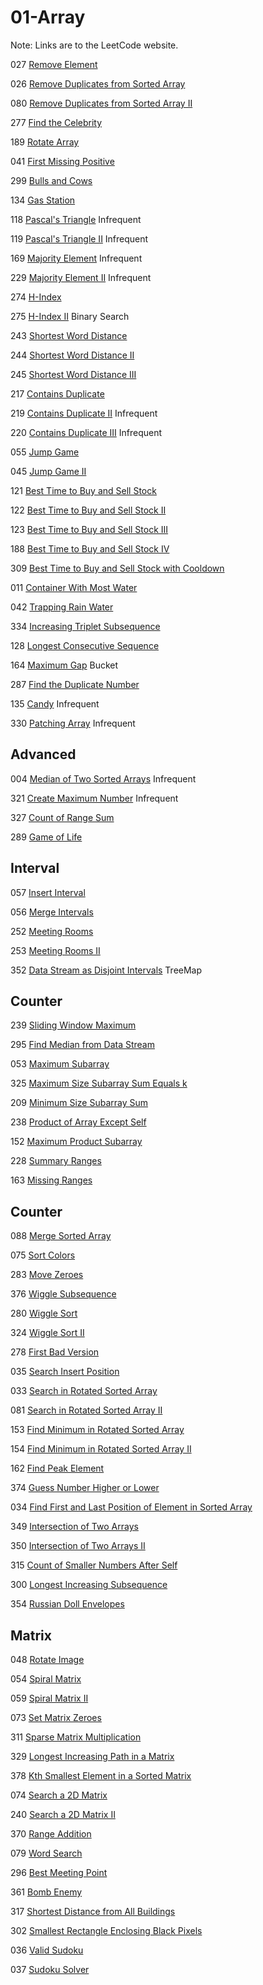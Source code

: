 # 01-Array
Note: Links are to the LeetCode website.

027 [Remove Element](https://leetcode.com/problems/remove-element/)

026 [Remove Duplicates from Sorted Array](https://leetcode.com/problems/remove-duplicates-from-sorted-array/description/)

080 [Remove Duplicates from Sorted Array II](https://leetcode.com/problems/remove-duplicates-from-sorted-array-ii/description/)

277 [Find the Celebrity](https://leetcode.com/problems/find-the-celebrity/description/)

189 [Rotate Array](https://leetcode.com/problems/rotate-array/description/)

041 [First Missing Positive](https://leetcode.com/problems/first-missing-positive/description/)

299 [Bulls and Cows](https://leetcode.com/problems/bulls-and-cows/)

134 [Gas Station](https://leetcode.com/problems/gas-station/description/)

118 [Pascal's Triangle](https://leetcode.com/problems/pascals-triangle/description/) Infrequent

119 [Pascal's Triangle II](https://leetcode.com/problems/pascals-triangle-ii/description/) Infrequent

169 [Majority Element](https://leetcode.com/problems/majority-element/description/) Infrequent

229 [Majority Element II](https://leetcode.com/problems/majority-element-ii/description/) Infrequent

274 [H-Index](https://leetcode.com/problems/h-index/description/)

275 [H-Index II](https://leetcode.com/problems/h-index-ii/description/) Binary Search

243 [Shortest Word Distance](https://leetcode.com/problems/shortest-word-distance/description/)

244 [Shortest Word Distance II](https://leetcode.com/problems/shortest-word-distance-ii/description/)

245 [Shortest Word Distance III](https://leetcode.com/problems/shortest-word-distance-iii/description/)

217 [Contains Duplicate](https://leetcode.com/problems/contains-duplicate/description/)

219 [Contains Duplicate II](https://leetcode.com/problems/contains-duplicate-ii/description/) Infrequent

220 [Contains Duplicate III](https://leetcode.com/problems/contains-duplicate-iii/description/) Infrequent

055 [Jump Game](https://leetcode.com/problems/jump-game/description/)

045 [Jump Game II](https://leetcode.com/problems/jump-game-ii/description/)

121 [Best Time to Buy and Sell Stock](https://leetcode.com/problems/best-time-to-buy-and-sell-stock/description/)

122 [Best Time to Buy and Sell Stock II](https://leetcode.com/problems/best-time-to-buy-and-sell-stock-ii/description/)

123 [Best Time to Buy and Sell Stock III](https://leetcode.com/problems/best-time-to-buy-and-sell-stock-iii/description/)

188 [Best Time to Buy and Sell Stock IV](https://leetcode.com/problems/best-time-to-buy-and-sell-stock-iv/description/)

309 [Best Time to Buy and Sell Stock with Cooldown](https://leetcode.com/problems/best-time-to-buy-and-sell-stock-with-cooldown/description/)

011 [Container With Most Water](https://leetcode.com/problems/container-with-most-water/description/)

042 [Trapping Rain Water](https://leetcode.com/problems/trapping-rain-water/description/)

334 [Increasing Triplet Subsequence](https://leetcode.com/problems/increasing-triplet-subsequence/description/)

128 [Longest Consecutive Sequence](https://leetcode.com/problems/longest-consecutive-sequence/description/)

164 [Maximum Gap](https://leetcode.com/problems/maximum-gap/description/) Bucket

287 [Find the Duplicate Number](https://leetcode.com/problems/find-the-duplicate-number/description/)

135 [Candy](https://leetcode.com/problems/candy/description/) Infrequent

330 [Patching Array](https://leetcode.com/problems/patching-array/description/) Infrequent

## Advanced

004 [Median of Two Sorted Arrays](https://leetcode.com/problems/median-of-two-sorted-arrays/description/) Infrequent

321 [Create Maximum Number](https://leetcode.com/problems/create-maximum-number/description/) Infrequent

327 [Count of Range Sum](https://leetcode.com/problems/count-of-range-sum/description/)

289 [Game of Life](https://leetcode.com/problems/game-of-life/description/)

## Interval

057 [Insert Interval](https://leetcode.com/problems/insert-interval/description/)

056 [Merge Intervals](https://leetcode.com/problems/merge-intervals/description/)

252 [Meeting Rooms](https://leetcode.com/problems/meeting-rooms/description/)

253 [Meeting Rooms II](https://leetcode.com/problems/meeting-rooms-ii/description/)

352 [Data Stream as Disjoint Intervals](https://leetcode.com/problems/data-stream-as-disjoint-intervals/description/) TreeMap

## Counter

239 [Sliding Window Maximum](https://leetcode.com/problems/sliding-window-maximum/description/)

295 [Find Median from Data Stream](https://leetcode.com/problems/find-median-from-data-stream/description/)

053 [Maximum Subarray](https://leetcode.com/problems/maximum-subarray/description/)

325 [Maximum Size Subarray Sum Equals k](https://leetcode.com/problems/maximum-size-subarray-sum-equals-k/)

209 [Minimum Size Subarray Sum](https://leetcode.com/problems/minimum-size-subarray-sum/description/)

238 [Product of Array Except Self](https://leetcode.com/problems/product-of-array-except-self/description/)

152 [Maximum Product Subarray](https://leetcode.com/problems/maximum-product-subarray/description/)

228 [Summary Ranges](https://leetcode.com/problems/summary-ranges/description/)

163 [Missing Ranges](https://leetcode.com/problems/missing-ranges/description/)

## Counter

088 [Merge Sorted Array](https://leetcode.com/problems/merge-sorted-array/description/)

075 [Sort Colors](https://leetcode.com/problems/sort-colors/description/)

283 [Move Zeroes](https://leetcode.com/problems/move-zeroes/description/)

376 [Wiggle Subsequence](https://leetcode.com/problems/wiggle-subsequence/description/)

280 [Wiggle Sort](https://leetcode.com/problems/wiggle-sort/description/)

324 [Wiggle Sort II](https://leetcode.com/problems/wiggle-sort-ii/description/)

278 [First Bad Version](https://leetcode.com/problems/first-bad-version/description/)

035 [Search Insert Position](https://leetcode.com/problems/search-insert-position/description/)

033 [Search in Rotated Sorted Array](https://leetcode.com/problems/search-in-rotated-sorted-array/description/)

081 [Search in Rotated Sorted Array II](https://leetcode.com/problems/search-in-rotated-sorted-array-ii/description/)

153 [Find Minimum in Rotated Sorted Array](https://leetcode.com/problems/find-minimum-in-rotated-sorted-array/description/)

154 [Find Minimum in Rotated Sorted Array II](https://leetcode.com/problems/find-minimum-in-rotated-sorted-array-ii/description/)

162 [Find Peak Element](https://leetcode.com/problems/find-peak-element/description/)

374 [Guess Number Higher or Lower](https://leetcode.com/problems/guess-number-higher-or-lower/)

034 [Find First and Last Position of Element in Sorted Array](https://leetcode.com/problems/find-first-and-last-position-of-element-in-sorted-array/description/)

349 [Intersection of Two Arrays](https://leetcode.com/problems/intersection-of-two-arrays/description/)

350 [Intersection of Two Arrays II](https://leetcode.com/problems/intersection-of-two-arrays-ii/description/)

315 [Count of Smaller Numbers After Self](https://leetcode.com/problems/count-of-smaller-numbers-after-self/description/)

300 [Longest Increasing Subsequence](https://leetcode.com/problems/longest-increasing-subsequence/description/)

354 [Russian Doll Envelopes](https://leetcode.com/problems/russian-doll-envelopes/description/)

## Matrix

048 [Rotate Image](https://leetcode.com/problems/rotate-image/description/)

054 [Spiral Matrix](https://leetcode.com/problems/spiral-matrix/description/)

059 [Spiral Matrix II](https://leetcode.com/problems/spiral-matrix-ii/description/)

073 [Set Matrix Zeroes](https://leetcode.com/problems/set-matrix-zeroes/description/)

311 [Sparse Matrix Multiplication](https://leetcode.com/problems/sparse-matrix-multiplication/description/)

329 [Longest Increasing Path in a Matrix](https://leetcode.com/problems/longest-increasing-path-in-a-matrix/description/)

378 [Kth Smallest Element in a Sorted Matrix](https://leetcode.com/problems/kth-smallest-element-in-a-sorted-matrix/description/)

074 [Search a 2D Matrix](https://leetcode.com/problems/search-a-2d-matrix/description/)

240 [Search a 2D Matrix II](https://leetcode.com/problems/search-a-2d-matrix-ii/description/)

370 [Range Addition](https://leetcode.com/problems/range-addition/description/)

079 [Word Search](https://leetcode.com/problems/word-search/description/)

296 [Best Meeting Point](https://leetcode.com/problems/best-meeting-point/description/)

361 [Bomb Enemy](https://leetcode.com/problems/bomb-enemy/description/)

317 [Shortest Distance from All Buildings](https://leetcode.com/problems/shortest-distance-from-all-buildings/description/)

302 [Smallest Rectangle Enclosing Black Pixels](https://leetcode.com/problems/smallest-rectangle-enclosing-black-pixels/description/)

036 [Valid Sudoku](https://leetcode.com/problems/valid-sudoku/description/)

037 [Sudoku Solver](https://leetcode.com/problems/sudoku-solver/description/)